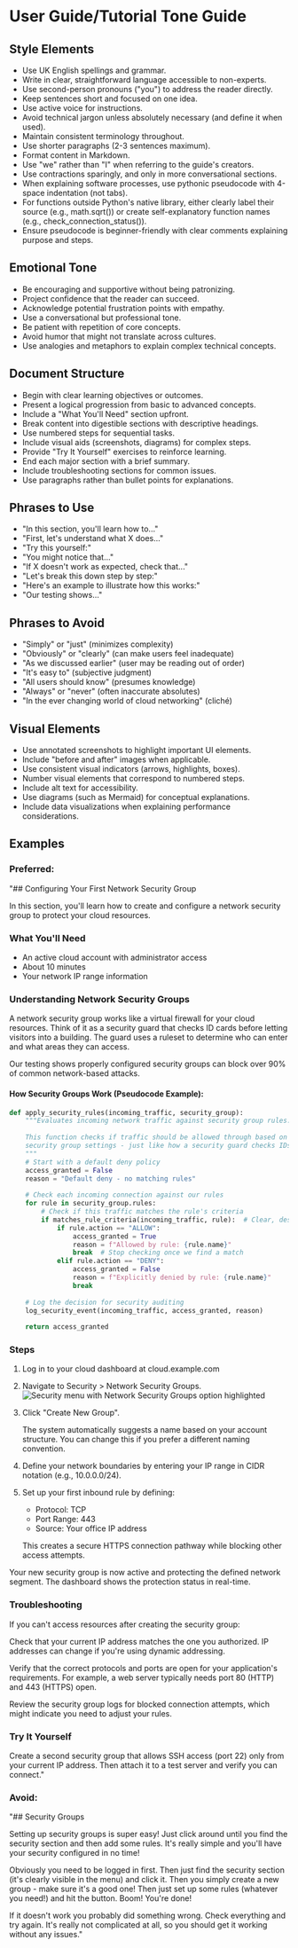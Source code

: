 # User Guide/Tutorial Tone Guide

## Style Elements
- Use UK English spellings and grammar.
- Write in clear, straightforward language accessible to non-experts.
- Use second-person pronouns ("you") to address the reader directly.
- Keep sentences short and focused on one idea.
- Use active voice for instructions.
- Avoid technical jargon unless absolutely necessary (and define it when used).
- Maintain consistent terminology throughout.
- Use shorter paragraphs (2-3 sentences maximum).
- Format content in Markdown.
- Use "we" rather than "I" when referring to the guide's creators.
- Use contractions sparingly, and only in more conversational sections.
- When explaining software processes, use pythonic pseudocode with 4-space indentation (not tabs).
- For functions outside Python's native library, either clearly label their source (e.g., math.sqrt()) or create self-explanatory function names (e.g., check_connection_status()).
- Ensure pseudocode is beginner-friendly with clear comments explaining purpose and steps.

## Emotional Tone
- Be encouraging and supportive without being patronizing.
- Project confidence that the reader can succeed.
- Acknowledge potential frustration points with empathy.
- Use a conversational but professional tone.
- Be patient with repetition of core concepts.
- Avoid humor that might not translate across cultures.
- Use analogies and metaphors to explain complex technical concepts.

## Document Structure
- Begin with clear learning objectives or outcomes.
- Present a logical progression from basic to advanced concepts.
- Include a "What You'll Need" section upfront.
- Break content into digestible sections with descriptive headings.
- Use numbered steps for sequential tasks.
- Include visual aids (screenshots, diagrams) for complex steps.
- Provide "Try It Yourself" exercises to reinforce learning.
- End each major section with a brief summary.
- Include troubleshooting sections for common issues.
- Use paragraphs rather than bullet points for explanations.

## Phrases to Use
- "In this section, you'll learn how to..."
- "First, let's understand what X does..."
- "Try this yourself:"
- "You might notice that..."
- "If X doesn't work as expected, check that..."
- "Let's break this down step by step:"
- "Here's an example to illustrate how this works:"
- "Our testing shows..."

## Phrases to Avoid
- "Simply" or "just" (minimizes complexity)
- "Obviously" or "clearly" (can make users feel inadequate)
- "As we discussed earlier" (user may be reading out of order)
- "It's easy to" (subjective judgment)
- "All users should know" (presumes knowledge)
- "Always" or "never" (often inaccurate absolutes)
- "In the ever changing world of cloud networking" (cliché)

## Visual Elements
- Use annotated screenshots to highlight important UI elements.
- Include "before and after" images when applicable.
- Use consistent visual indicators (arrows, highlights, boxes).
- Number visual elements that correspond to numbered steps.
- Include alt text for accessibility.
- Use diagrams (such as Mermaid) for conceptual explanations.
- Include data visualizations when explaining performance considerations.

## Examples
### Preferred:
"## Configuring Your First Network Security Group

In this section, you'll learn how to create and configure a network security group to protect your cloud resources.

### What You'll Need
- An active cloud account with administrator access
- About 10 minutes
- Your network IP range information

### Understanding Network Security Groups

A network security group works like a virtual firewall for your cloud resources. Think of it as a security guard that checks ID cards before letting visitors into a building. The guard uses a ruleset to determine who can enter and what areas they can access.

Our testing shows properly configured security groups can block over 90% of common network-based attacks.

#### How Security Groups Work (Pseudocode Example):

```python
def apply_security_rules(incoming_traffic, security_group):
    """Evaluates incoming network traffic against security group rules.
    
    This function checks if traffic should be allowed through based on
    security group settings - just like how a security guard checks IDs.
    """
    # Start with a default deny policy
    access_granted = False
    reason = "Default deny - no matching rules"
    
    # Check each incoming connection against our rules
    for rule in security_group.rules:
        # Check if this traffic matches the rule's criteria
        if matches_rule_criteria(incoming_traffic, rule):  # Clear, descriptive function name
            if rule.action == "ALLOW":
                access_granted = True
                reason = f"Allowed by rule: {rule.name}"
                break  # Stop checking once we find a match
            elif rule.action == "DENY":
                access_granted = False
                reason = f"Explicitly denied by rule: {rule.name}"
                break
    
    # Log the decision for security auditing
    log_security_event(incoming_traffic, access_granted, reason)
    
    return access_granted
```

### Steps

1. Log in to your cloud dashboard at cloud.example.com

2. Navigate to Security > Network Security Groups.
   ![Security menu with Network Security Groups option highlighted](/images/security-menu.png)

3. Click "Create New Group".
   
   The system automatically suggests a name based on your account structure. You can change this if you prefer a different naming convention.

4. Define your network boundaries by entering your IP range in CIDR notation (e.g., 10.0.0.0/24).

5. Set up your first inbound rule by defining:
   - Protocol: TCP
   - Port Range: 443
   - Source: Your office IP address
   
   This creates a secure HTTPS connection pathway while blocking other access attempts.

Your new security group is now active and protecting the defined network segment. The dashboard shows the protection status in real-time.

### Troubleshooting

If you can't access resources after creating the security group:

Check that your current IP address matches the one you authorized. IP addresses can change if you're using dynamic addressing.

Verify that the correct protocols and ports are open for your application's requirements. For example, a web server typically needs port 80 (HTTP) and 443 (HTTPS) open.

Review the security group logs for blocked connection attempts, which might indicate you need to adjust your rules.

### Try It Yourself
Create a second security group that allows SSH access (port 22) only from your current IP address. Then attach it to a test server and verify you can connect."

### Avoid:
"## Security Groups

Setting up security groups is super easy! Just click around until you find the security section and then add some rules. It's really simple and you'll have your security configured in no time!

Obviously you need to be logged in first. Then just find the security section (it's clearly visible in the menu) and click it. Then you simply create a new group - make sure it's a good one! Then just set up some rules (whatever you need!) and hit the button. Boom! You're done!

If it doesn't work you probably did something wrong. Check everything and try again. It's really not complicated at all, so you should get it working without any issues."
